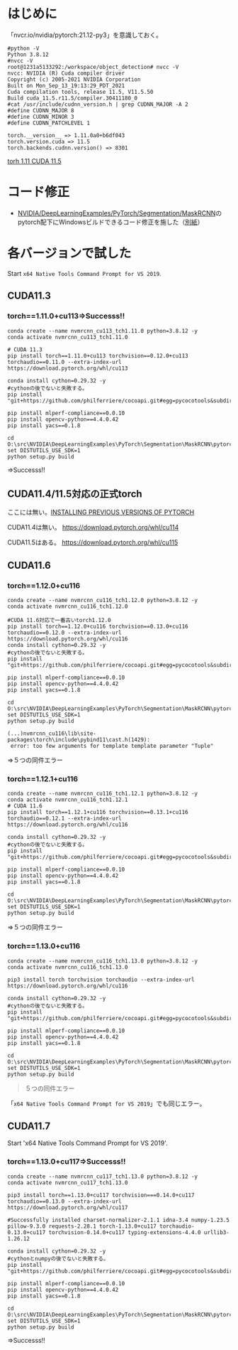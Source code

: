 # はじめに

「nvcr.io/nvidia/pytorch:21.12-py3」を意識しておく。
```
#python -V
Python 3.8.12
#nvcc -V
root@1231a5133292:/workspace/object_detection# nvcc -V
nvcc: NVIDIA (R) Cuda compiler driver
Copyright (c) 2005-2021 NVIDIA Corporation
Built on Mon_Sep_13_19:13:29_PDT_2021
Cuda compilation tools, release 11.5, V11.5.50
Build cuda_11.5.r11.5/compiler.30411180_0
#cat /usr/include/cudnn_version.h | grep CUDNN_MAJOR -A 2
#define CUDNN_MAJOR 8
#define CUDNN_MINOR 3
#define CUDNN_PATCHLEVEL 1

torch.__version__ => 1.11.0a0+b6df043
torch.version.cuda => 11.5
torch.backends.cudnn.version() => 8301
```
<ins>torh 1.11 CUDA 11.5<ins>

# コード修正

- [NVIDIA/DeepLearningExamples/PyTorch/Segmentation/MaskRCNN](https://github.com/NVIDIA/DeepLearningExamples/tree/master/PyTorch/Segmentation/MaskRCNN)のpytorch配下にWindowsビルドできるコード修正を施した（[別紙](./Windows%E3%83%93%E3%83%AB%E3%83%89%E5%AF%BE%E5%BF%9C.md)）

# 各バージョンで試した

Start `x64 Native Tools Command Prompt for VS 2019`.
## CUDA11.3

### torch==1.11.0+cu113=>Successs!!
```
conda create --name nvmrcnn_cu113_tch1.11.0 python=3.8.12 -y
conda activate nvmrcnn_cu113_tch1.11.0

# CUDA 11.3
pip install torch==1.11.0+cu113 torchvision==0.12.0+cu113 torchaudio==0.11.0 --extra-index-url https://download.pytorch.org/whl/cu113

conda install cython=0.29.32 -y
#cythonの後でないと失敗する。
pip install "git+https://github.com/philferriere/cocoapi.git#egg=pycocotools&subdirectory=PythonAPI"

pip install mlperf-compliance==0.0.10
pip install opencv-python==4.4.0.42
pip install yacs==0.1.8

cd O:\src\NVIDIA\DeepLearningExamples\PyTorch\Segmentation\MaskRCNN\pytorch
set DISTUTILS_USE_SDK=1
python setup.py build
```
=>Successs!!

## CUDA11.4/11.5対応の正式torch

ここには無い。[INSTALLING PREVIOUS VERSIONS OF PYTORCH](https://pytorch.org/get-started/previous-versions/#installing-previous-versions-of-pytorch)

CUDA11.4は無い。
https://download.pytorch.org/whl/cu114

CUDA11.5はある。
https://download.pytorch.org/whl/cu115

## CUDA11.6

### torch==1.12.0+cu116
```
conda create --name nvmrcnn_cu116_tch1.12.0 python=3.8.12 -y
conda activate nvmrcnn_cu116_tch1.12.0

#CUDA 11.6対応で一番古いtorch1.12.0
pip install torch==1.12.0+cu116 torchvision==0.13.0+cu116 torchaudio==0.12.0 --extra-index-url https://download.pytorch.org/whl/cu116
conda install cython=0.29.32 -y
#cythonの後でないと失敗する。
pip install "git+https://github.com/philferriere/cocoapi.git#egg=pycocotools&subdirectory=PythonAPI"

pip install mlperf-compliance==0.0.10
pip install opencv-python==4.4.0.42
pip install yacs==0.1.8

cd O:\src\NVIDIA\DeepLearningExamples\PyTorch\Segmentation\MaskRCNN\pytorch
set DISTUTILS_USE_SDK=1
python setup.py build
```
```
(...)nvmrcnn_cu116\lib\site-packages\torch\include\pybind11\cast.h(1429):
 error: too few arguments for template template parameter "Tuple"
```
=>５つの同件エラー

### torch==1.12.1+cu116
```
conda create --name nvmrcnn_cu116_tch1.12.1 python=3.8.12 -y
conda activate nvmrcnn_cu116_tch1.12.1
# CUDA 11.6
pip install torch==1.12.1+cu116 torchvision==0.13.1+cu116 torchaudio==0.12.1 --extra-index-url https://download.pytorch.org/whl/cu116

conda install cython=0.29.32 -y
#cythonの後でないと失敗する。
pip install "git+https://github.com/philferriere/cocoapi.git#egg=pycocotools&subdirectory=PythonAPI"

pip install mlperf-compliance==0.0.10
pip install opencv-python==4.4.0.42
pip install yacs==0.1.8

cd O:\src\NVIDIA\DeepLearningExamples\PyTorch\Segmentation\MaskRCNN\pytorch
set DISTUTILS_USE_SDK=1
python setup.py build
```
=>５つの同件エラー

### torch==1.13.0+cu116
```
conda create --name nvmrcnn_cu116_tch1.13.0 python=3.8.12 -y
conda activate nvmrcnn_cu116_tch1.13.0

pip3 install torch torchvision torchaudio --extra-index-url https://download.pytorch.org/whl/cu116

conda install cython=0.29.32 -y
#cythonの後でないと失敗する。
pip install "git+https://github.com/philferriere/cocoapi.git#egg=pycocotools&subdirectory=PythonAPI"

pip install mlperf-compliance==0.0.10
pip install opencv-python==4.4.0.42
pip install yacs==0.1.8

cd O:\src\NVIDIA\DeepLearningExamples\PyTorch\Segmentation\MaskRCNN\pytorch
set DISTUTILS_USE_SDK=1
python setup.py build
```
>５つの同件エラー

「`x64 Native Tools Command Prompt for VS 2019`」でも同じエラー。

## CUDA11.7

Start 'x64 Native Tools Command Prompt for VS 2019'.

### torch==1.13.0+cu117=>Successs!!

```
conda create --name nvmrcnn_cu117_tch1.13.0 python=3.8.12 -y
conda activate nvmrcnn_cu117_tch1.13.0

pip3 install torch==1.13.0+cu117 torchvision===0.14.0+cu117 torchaudio==0.13.0 --extra-index-url https://download.pytorch.org/whl/cu117

#Successfully installed charset-normalizer-2.1.1 idna-3.4 numpy-1.23.5 pillow-9.3.0 requests-2.28.1 torch-1.13.0+cu117 torchaudio-0.13.0+cu117 torchvision-0.14.0+cu117 typing-extensions-4.4.0 urllib3-1.26.12

conda install cython=0.29.32 -y
#cythonとnumpyの後でないと失敗する。
pip install "git+https://github.com/philferriere/cocoapi.git#egg=pycocotools&subdirectory=PythonAPI"

pip install mlperf-compliance==0.0.10
pip install opencv-python==4.4.0.42
pip install yacs==0.1.8

cd O:\src\NVIDIA\DeepLearningExamples\PyTorch\Segmentation\MaskRCNN\pytorch
set DISTUTILS_USE_SDK=1
python setup.py build
```
=>Successs!!
